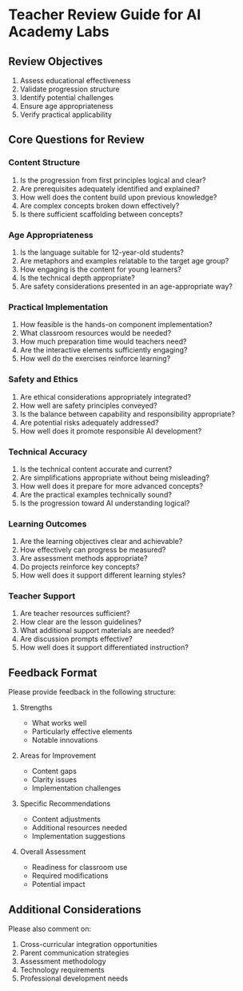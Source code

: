 # Teacher Review Guide for AI Academy Labs

## Review Objectives
1. Assess educational effectiveness
2. Validate progression structure
3. Identify potential challenges
4. Ensure age appropriateness
5. Verify practical applicability

## Core Questions for Review

### Content Structure
1. Is the progression from first principles logical and clear?
2. Are prerequisites adequately identified and explained?
3. How well does the content build upon previous knowledge?
4. Are complex concepts broken down effectively?
5. Is there sufficient scaffolding between concepts?

### Age Appropriateness
1. Is the language suitable for 12-year-old students?
2. Are metaphors and examples relatable to the target age group?
3. How engaging is the content for young learners?
4. Is the technical depth appropriate?
5. Are safety considerations presented in an age-appropriate way?

### Practical Implementation
1. How feasible is the hands-on component implementation?
2. What classroom resources would be needed?
3. How much preparation time would teachers need?
4. Are the interactive elements sufficiently engaging?
5. How well do the exercises reinforce learning?

### Safety and Ethics
1. Are ethical considerations appropriately integrated?
2. How well are safety principles conveyed?
3. Is the balance between capability and responsibility appropriate?
4. Are potential risks adequately addressed?
5. How well does it promote responsible AI development?

### Technical Accuracy
1. Is the technical content accurate and current?
2. Are simplifications appropriate without being misleading?
3. How well does it prepare for more advanced concepts?
4. Are the practical examples technically sound?
5. Is the progression toward AI understanding logical?

### Learning Outcomes
1. Are the learning objectives clear and achievable?
2. How effectively can progress be measured?
3. Are assessment methods appropriate?
4. Do projects reinforce key concepts?
5. How well does it support different learning styles?

### Teacher Support
1. Are teacher resources sufficient?
2. How clear are the lesson guidelines?
3. What additional support materials are needed?
4. Are discussion prompts effective?
5. How well does it support differentiated instruction?

## Feedback Format

Please provide feedback in the following structure:

1. Strengths
   - What works well
   - Particularly effective elements
   - Notable innovations

2. Areas for Improvement
   - Content gaps
   - Clarity issues
   - Implementation challenges

3. Specific Recommendations
   - Content adjustments
   - Additional resources needed
   - Implementation suggestions

4. Overall Assessment
   - Readiness for classroom use
   - Required modifications
   - Potential impact

## Additional Considerations

Please also comment on:
1. Cross-curricular integration opportunities
2. Parent communication strategies
3. Assessment methodology
4. Technology requirements
5. Professional development needs
